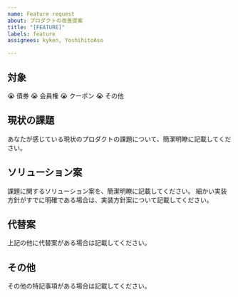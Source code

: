 ```yaml
---
name: Feature request
about: プロダクトの改善提案
title: "[FEATURE]"
labels: feature
assignees: kyken, YoshihitoAso

---
```


## 対象
:sob: 債券
:sob: 会員権
:sob: クーポン
:sob: その他

## 現状の課題
あなたが感じている現状のプロダクトの課題について、簡潔明瞭に記載してください。

## ソリューション案
課題に関するソリューション案を、簡潔明瞭に記載してください。
細かい実装方針がすでに明確である場合は、実装方針案について記載してください。

## 代替案
上記の他に代替案がある場合は記載してください。

## その他
その他の特記事項がある場合は記載してください。

